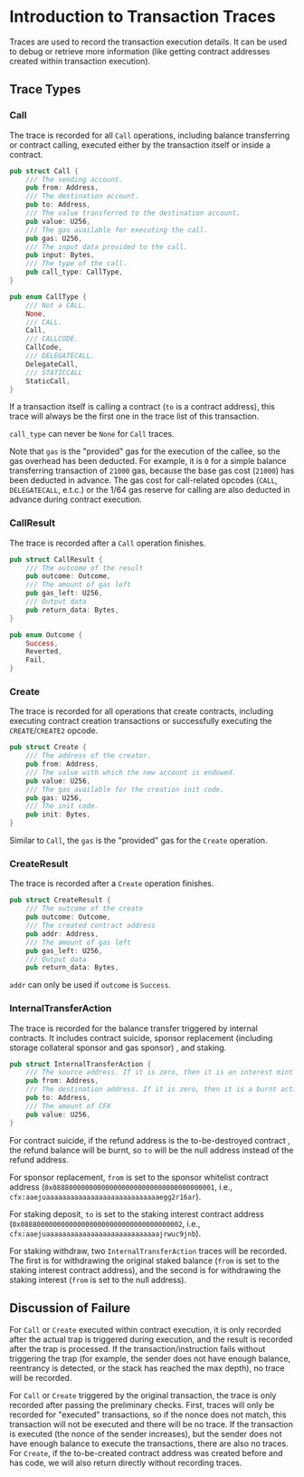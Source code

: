 # Introduction to Transaction Traces

Traces are used to record the transaction execution details. It can be used to debug or retrieve more information (like getting contract addresses created within transaction execution).

## Trace Types

### Call

The trace is recorded for all `Call` operations, including balance transferring or contract calling, executed either by the transaction itself or inside a contract.

```rust
pub struct Call {
    /// The sending account.
    pub from: Address,
    /// The destination account.
    pub to: Address,
    /// The value transferred to the destination account.
    pub value: U256,
    /// The gas available for executing the call.
    pub gas: U256,
    /// The input data provided to the call.
    pub input: Bytes,
    /// The type of the call.
    pub call_type: CallType,
}

pub enum CallType {
    /// Not a CALL.
    None,
    /// CALL.
    Call,
    /// CALLCODE.
    CallCode,
    /// DELEGATECALL.
    DelegateCall,
    /// STATICCALL
    StaticCall,
}
```

If a transaction itself is calling a contract (`to` is a contract address), this trace will always be the first one in the trace list of this transaction.

`call_type` can never be `None` for `Call` traces.

Note that `gas` is the "provided" gas for the execution of the callee, so the gas overhead has been deducted. For example, it is `0` for a simple balance transferring transaction of `21000` gas, because the base gas cost (`21000`) has been deducted in advance. The gas cost for call-related opcodes (`CALL`, `DELEGATECALL`, e.t.c.) or the 1/64 gas reserve for calling are also deducted in advance during contract execution.

### CallResult

The trace is recorded after a `Call` operation finishes.

```rust
pub struct CallResult {
    /// The outcome of the result
    pub outcome: Outcome,
    /// The amount of gas left
    pub gas_left: U256,
    /// Output data
    pub return_data: Bytes,
}
```

```rust
pub enum Outcome {
    Success,
    Reverted,
    Fail,
}
```

### Create

The trace is recorded for all operations that create contracts, including executing contract creation transactions or successfully executing the `CREATE`/`CREATE2` opcode.

```rust
pub struct Create {
    /// The address of the creator.
    pub from: Address,
    /// The value with which the new account is endowed.
    pub value: U256,
    /// The gas available for the creation init code.
    pub gas: U256,
    /// The init code.
    pub init: Bytes,
}
```

Similar to `Call`, the `gas` is the "provided" gas for the `Create` operation.

### CreateResult

The trace is recorded after a `Create` operation finishes.

```rust
pub struct CreateResult {
    /// The outcome of the create
    pub outcome: Outcome,
    /// The created contract address
    pub addr: Address,
    /// The amount of gas left
    pub gas_left: U256,
    /// Output data
    pub return_data: Bytes,
```

`addr` can only be used if `outcome` is `Success`.

### InternalTransferAction

The trace is recorded for the balance transfer triggered by internal contracts. It includes contract suicide, sponsor replacement (including storage collateral sponsor and gas sponsor) , and staking.

```rust
pub struct InternalTransferAction {
    /// The source address. If it is zero, then it is an interest mint action.
    pub from: Address,
    /// The destination address. If it is zero, then it is a burnt action.
    pub to: Address,
    /// The amount of CFX
    pub value: U256,
}
```

For contract suicide, if the refund address is the to-be-destroyed contract , the refund balance will be burnt, so `to` will be the null address instead of the refund address.

For sponsor replacement, `from` is set to the sponsor whitelist contract address (`0x0888000000000000000000000000000000000001`, i.e., `cfx:aaejuaaaaaaaaaaaaaaaaaaaaaaaaaaaaegg2r16ar`).

For staking deposit, `to` is set to the staking interest contract address (`0x0888000000000000000000000000000000000002`, i.e., `cfx:aaejuaaaaaaaaaaaaaaaaaaaaaaaaaaaajrwuc9jnb`).

For staking withdraw, two `InternalTransferAction` traces will be recorded. The first is for withdrawing the original staked balance (`from` is set to the staking interest contract address), and the second is for withdrawing the staking interest (`from` is set to the null address).

## Discussion of Failure

For `Call` or `Create` executed within contract execution, it is only recorded after the actual trap is triggered during execution, and the result is recorded after the trap is processed. If the transaction/instruction fails without triggering the trap (for example, the sender does not have enough balance, reentrancy is detected, or the stack has reached the max depth), no trace will be recorded.

For `Call` or `Create` triggered by the original transaction, the trace is only recorded after passing the preliminary checks. First, traces will only be recorded for "executed" transactions, so if the nonce does not match, this transaction will not be executed and there will be no trace. If the transaction is executed (the nonce of the sender increases), but the sender does not have enough balance to execute the transactions, there are also no traces. For `Create`, if the to-be-created contract address was created before and has code, we will also return directly without recording traces. 

